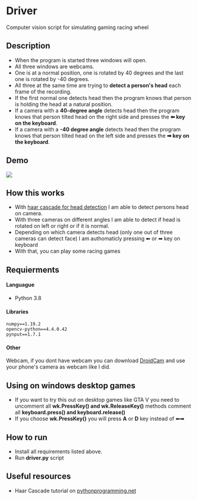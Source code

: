 # Driver
Computer vision script for simulating  gaming racing wheel

## Description
* When the program is started three windows will open. 
* All three windows are webcams. 
* One is at a normal position, one is rotated by 40 degrees and the last one is rotated by -40 degrees. 
* All three at the same time are trying to **detect a person's head** each frame of the recording. 
* If the first normal one detects head then the program knows that person is holding the head at a natural position. 
* If a camera with a **40-degree angle** detects head then the program knows that person tilted head on the right side and presses the **⬅ key on the keyboard**. 
* If a camera with a **-40 degree angle** detects head then the program knows that person tilted head on the left side and presses the **➡ key on the keyboard**.

## Demo
![](driver-demo.gif)

## How this works
* With [haar cascade for head detection](https://github.com/opencv/opencv/blob/master/data/haarcascades/haarcascade_frontalface_default.xml) I am able to detect persons head on camera.
* With three cameras on different angles I am able to detect if head is rotated on left or right or if it is normal.
* Depending on which camera detects head (only one out of three cameras can detect face) I am authomaticly pressing ⬅ or ➡ key on keyboard
* With that, you can play some racing games

## Requierments
#### Languague
* Python 3.8

#### Libraries
```
numpy==1.19.2
opencv-python==4.4.0.42
pynput==1.7.1
```
#### Other
Webcam, if you dont have webcam you can download [DroidCam](https://www.dev47apps.com/) and use your phone's camera as webcam like I did.

## Using on windows desktop games
* If you want to try this out on desktop games like GTA V you need to uncomment all **wk.PressKey() and wk.ReleaseKey()** methods comment all **keyboard.press() and keyboard.release()**
* If you choose **wk.PressKey()** you will press **A** or **D** key instead of ⬅➡

## How to run
* Install all requirements listed above.
* Run **driver.py** script

## Useful resources
* Haar Cascade tutorial on [pythonprogramming.net](https://pythonprogramming.net/haar-cascade-face-eye-detection-python-opencv-tutorial/)
